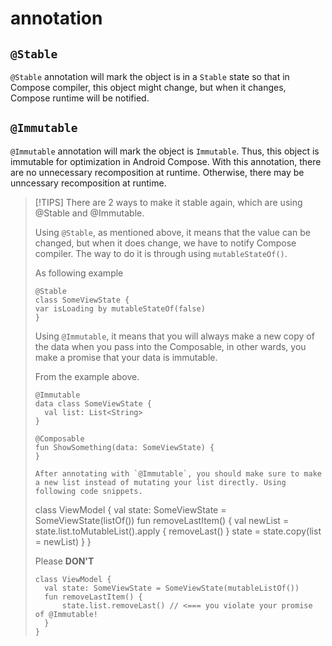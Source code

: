 # annotation
## `@Stable`
`@Stable` annotation will mark the object is in a `Stable` state so that in Compose compiler, this object might change, but when it changes, Compose runtime will be notified.

## `@Immutable`
`@Immutable` annotation will mark the object is `Immutable`. Thus, this object is immutable for optimization in Android Compose. With this annotation, there are no unnecessary recomposition at runtime. Otherwise, there may be unncessary recomposition at runtime.

> [!TIPS]
> There are 2 ways to make it stable again, which are using @Stable and @Immutable.
>
> Using `@Stable`, as mentioned above, it means that the value can be changed, but when it does change, we have to notify Compose compiler. The way to do it is through using `mutableStateOf()`.
>
> As following example
>
> ```
> @Stable
> class SomeViewState {
> var isLoading by mutableStateOf(false)
> }
> ```
>
> Using `@Immutable`, it means that you will always make a new copy of the data when you pass into the Composable, in other wards, you make a promise that your data is immutable.
>
> From the example above.
>
> ```
> @Immutable
> data class SomeViewState {
>   val list: List<String>
> }
>
> @Composable
> fun ShowSomething(data: SomeViewState) {
> }
>
> After annotating with `@Immutable`, you should make sure to make a new list instead of mutating your list directly. Using following code snippets.
>
> ```
> class ViewModel {
>   val state: SomeViewState = SomeViewState(listOf())
>   fun removeLastItem() {
>       val newList = state.list.toMutableList().apply {
>               removeLast()
>           }
>       state = state.copy(list = newList)
>   }
> }
>
> Please **DON'T**
>
> ```
> class ViewModel {
>   val state: SomeViewState = SomeViewState(mutableListOf())
>   fun removeLastItem() {
>       state.list.removeLast() // <=== you violate your promise of @Immutable!
>   }
> }
> ```
